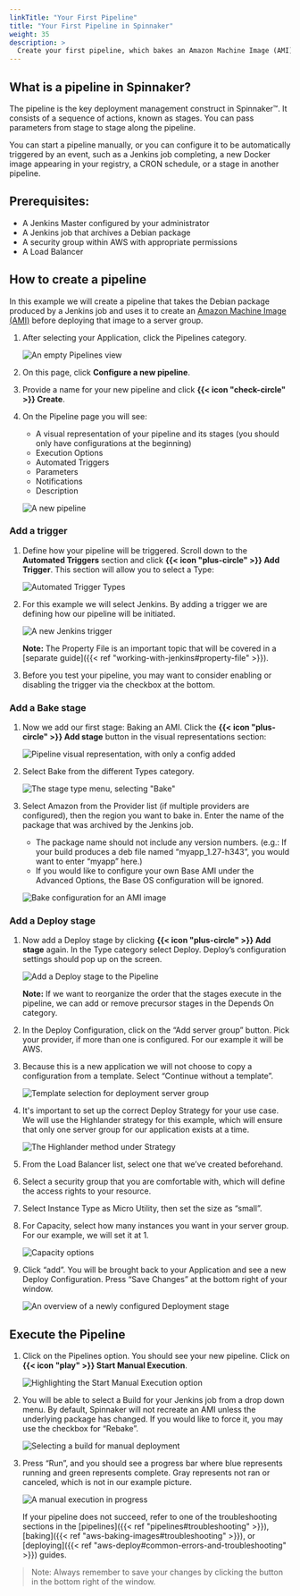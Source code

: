 ```yaml
---
linkTitle: "Your First Pipeline"
title: "Your First Pipeline in Spinnaker"
weight: 35
description: >
  Create your first pipeline, which bakes an Amazon Machine Image (AMI).
---
```


## What is a pipeline in Spinnaker?

The pipeline is the key deployment management construct in Spinnaker™. It consists of a sequence of actions, known as stages. You can pass parameters from stage to stage along the pipeline.

You can start a pipeline manually, or you can configure it to be automatically triggered by an event, such as a Jenkins job completing, a new Docker image appearing in your registry, a CRON schedule, or a stage in another pipeline.

## Prerequisites:

- A Jenkins Master configured by your administrator
- A Jenkins job that archives a Debian package
- A security group within AWS with appropriate permissions
- A Load Balancer

## How to create a pipeline

In this example we will create a pipeline that takes the Debian package produced by a Jenkins job and uses it to create an [Amazon Machine Image (AMI)](https://docs.aws.amazon.com/AWSEC2/latest/UserGuide/AMIs.html) before deploying that image to a server group.

1. After selecting your Application, click the Pipelines category.

   ![An empty Pipelines view](/images/overview/your-first-pipeline/empty-pipelines.png)

1. On this page, click **Configure a new pipeline**.

1. Provide a name for your new pipeline and click **{{< icon "check-circle" >}} Create**.

1. On the Pipeline page you will see:

   - A visual representation of your pipeline and its stages (you should only have configurations at the beginning)
   - Execution Options
   - Automated Triggers
   - Parameters
   - Notifications
   - Description

   ![A new pipeline](/images/overview/your-first-pipeline/first-pipeline-view.png)

### Add a trigger

1. Define how your pipeline will be triggered. Scroll down to the **Automated Triggers** section and click **{{< icon "plus-circle" >}} Add Trigger**. This section will allow you to select a Type:

   ![Automated Trigger Types](/images/overview/your-first-pipeline/automated-trigger-types.png)

1. For this example we will select Jenkins. By adding a trigger we are defining how our pipeline will be initiated.

   ![A new Jenkins trigger](/images/overview/your-first-pipeline/jenkins-trigger.png)

   **Note:** The Property File is an important topic that will be covered in a [separate guide]({{< ref "working-with-jenkins#property-file" >}}).

1. Before you test your pipeline, you may want to consider enabling or disabling the trigger via the checkbox at the bottom.

### Add a Bake stage

1. Now we add our first stage: Baking an AMI. Click the **{{< icon "plus-circle" >}} Add stage** button in the visual representations section:

   ![Pipeline visual representation, with only a config added](/images/overview/your-first-pipeline/pipeline-config-only.png)

1. Select Bake from the different Types category.

   ![The stage type menu, selecting "Bake"](/images/overview/your-first-pipeline/add-bake-stage.png)

1. Select Amazon from the Provider list (if multiple providers are configured), then the region you want to bake in. Enter the name of the package that was archived by the Jenkins job.

   - The package name should not include any version numbers. (e.g.: If your build produces a deb file named “myapp_1.27-h343”, you would want to enter “myapp” here.)
   - If you would like to configure your own Base AMI under the Advanced Options, the Base OS configuration will be ignored.

   ![Bake configuration for an AMI image](/images/overview/your-first-pipeline/bake-ami-config.png)

### Add a Deploy stage

1. Now add a Deploy stage by clicking **{{< icon "plus-circle" >}} Add stage** again. In the Type category select Deploy. Deploy’s configuration settings should pop up on the screen.

   ![Add a Deploy stage to the Pipeline](/images/overview/your-first-pipeline/add-deploy-stage.png)

   **Note:** If we want to reorganize the order that the stages execute in the pipeline, we can add or remove precursor stages in the Depends On category.

1. In the Deploy Configuration, click on the “Add server group” button. Pick your provider, if more than one is configured. For our example it will be AWS.

1. Because this is a new application we will not choose to copy a configuration from a template. Select “Continue without a template”.

   ![Template selection for deployment server group](/images/overview/your-first-pipeline/continue-without-template.png)

1. It's important to set up the correct Deploy Strategy for your use case. We will use the Highlander strategy for this example, which will ensure that only one server group for our application exists at a time.

   ![The Highlander method under Strategy](/images/overview/your-first-pipeline/deploy-strategy.png)

1. From the Load Balancer list, select one that we’ve created beforehand.

1. Select a security group that you are comfortable with, which will define the access rights to your resource.

1. Select Instance Type as Micro Utility, then set the size as “small”.

1. For Capacity, select how many instances you want in your server group. For our example, we will set it at 1.

   ![Capacity options](/images/overview/your-first-pipeline/deploy-capacity.png)

1. Click “add”. You will be brought back to your Application and see a new Deploy Configuration. Press “Save Changes” at the bottom right of your window.

   ![An overview of a newly configured Deployment stage](/images/overview/your-first-pipeline/new-deployment-overview.png)

## Execute the Pipeline

1. Click on the Pipelines option. You should see your new pipeline. Click on **{{< icon "play" >}} Start Manual Execution**.

   ![Highlighting the Start Manual Execution option](/images/overview/your-first-pipeline/start-manual-execution.png)

1. You will be able to select a Build for your Jenkins job from a drop down menu. By default, Spinnaker will not recreate an AMI unless the underlying package has changed. If you would like to force it, you may use the checkbox for “Rebake”.

   ![Selecting a build for manual deployment](/images/overview/your-first-pipeline/select-build.png)

1. Press “Run”, and you should see a progress bar where blue represents running and green represents complete. Gray represents not ran or canceled, which is not in our example picture.

   ![A manual execution in progress](/images/overview/your-first-pipeline/job-in-progress.png)

   If your pipeline does not succeed, refer to one of the troubleshooting sections in the [pipelines]({{< ref "pipelines#troubleshooting" >}}), [baking]({{< ref "aws-baking-images#troubleshooting" >}}), or [deploying]({{< ref "aws-deploy#common-errors-and-troubleshooting" >}}) guides.

> Note: Always remember to save your changes by clicking the button in the bottom right of the window.
